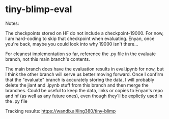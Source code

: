 # tiny-blimp-eval

Notes: 

The checkpoints stored on HF do not include a checkpoint-19000. For now, I am hard-coding to skip that checkpoint when evaluating. Enyan, once you're back, maybe you could look into why 19000 isn't there...

For cleanest implementation so far, reference the .py file in the evaluate branch, not this main branch's contents.

The main branch does have the evaluation results in eval.ipynb for now, but I think the other branch will serve us better moving forward. Once I confirm that the "evaluate" branch is accurately storing the data, I will probably delete the jiant and .ipynb stuff from this branch and then merge the branches. Could be useful to keep the data, links or copies to Enyan's repo and hf (as well as any future ones), even though they'll be explictly used in the .py file

Tracking results: https://wandb.ai/ling380/tiny-blimp

